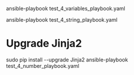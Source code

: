 
ansible-playbook test_4_variables_playbook.yaml

ansible-playbook test_4_string_playbook.yaml

# Upgrade Jinja2
sudo pip install --upgrade Jinja2
ansible-playbook test_4_number_playbook.yaml